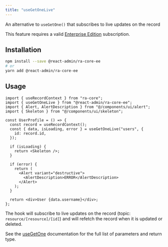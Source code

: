 ```yaml
---
title: "useGetOneLive"
---
```


An alternative to `useGetOne()` that subscribes to live updates on the record

This feature requires a valid [Enterprise Edition](https://marmelab.com/ra-enterprise/) subscription.

## Installation

```bash
npm install --save @react-admin/ra-core-ee
# or
yarn add @react-admin/ra-core-ee
```

## Usage

```tsx
import { useRecordContext } from "ra-core";
import { useGetOneLive } from "@react-admin/ra-core-ee";
import { Alert, AlertDescription } from "@/components/ui/alert";
import { Skeleton } from "@/components/ui/skeleton";

const UserProfile = () => {
  const record = useRecordContext();
  const { data, isLoading, error } = useGetOneLive("users", {
    id: record.id,
  });

  if (isLoading) {
    return <Skeleton />;
  }

  if (error) {
    return (
      <Alert variant="destructive">
        <AlertDescription>ERROR</AlertDescription>
      </Alert>
    );
  }

  return <div>User {data.username}</div>;
};
```

The hook will subscribe to live updates on the record (topic: `resource/[resource]/[id]`) and will refetch the record when it is updated or deleted.

See the [useGetOne](./useGetOne.md) documentation for the full list of parameters and return type.
